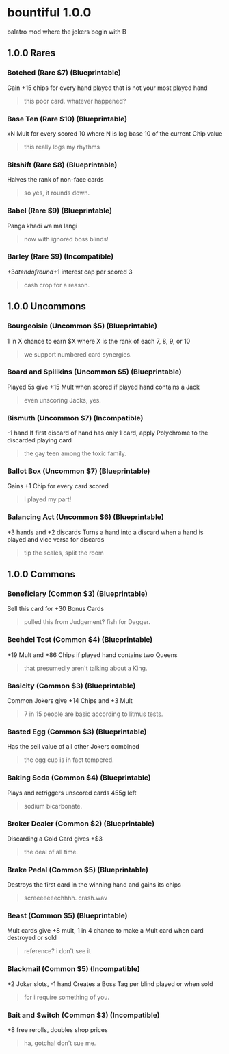 # bountiful 1.0.0 
balatro mod where the jokers begin with B

## 1.0.0 Rares
### Botched (Rare $7) (Blueprintable)
Gain +15 chips for every hand played that is not your most played hand
> this poor card. whatever happened?

### Base Ten (Rare $10) (Blueprintable)
xN Mult for every scored 10 where N is log base 10 of the current Chip value
> this really logs my rhythms

### Bitshift (Rare $8) (Blueprintable)
Halves the rank of non-face cards
> so yes, it rounds down.

### Babel (Rare $9) (Blueprintable)
Panga khadi wa ma langi
> now with ignored boss blinds!

### Barley (Rare $9) (Incompatible)
+$3 at end of round
+$1 interest cap per scored 3
> cash crop for a reason.

## 1.0.0 Uncommons
### Bourgeoisie (Uncommon $5) (Blueprintable)
1 in X chance to earn $X where X is the rank of each 7, 8, 9, or 10
> we support numbered card synergies.

### Board and Spilikins (Uncommon $5) (Blueprintable)
Played 5s give +15 Mult when scored if played hand contains a Jack
> even unscoring Jacks, yes.

### Bismuth (Uncommon $7) (Incompatible)
-1 hand
If first discard of hand has only 1 card, apply Polychrome to the discarded playing card
> the gay teen among the toxic family.

### Ballot Box (Uncommon $7) (Blueprintable)
Gains +1 Chip for every card scored
> I played my part!

### Balancing Act (Uncommon $6) (Blueprintable)
+3 hands and +2 discards
Turns a hand into a discard when a hand is played and vice versa for discards
> tip the scales, split the room

## 1.0.0 Commons
### Beneficiary (Common $3) (Blueprintable)
Sell this card for +30 Bonus Cards
> pulled this from Judgement? fish for Dagger.

### Bechdel Test (Common $4) (Blueprintable)
+19 Mult and +86 Chips if played hand contains two Queens
> that presumedly aren't talking about a King.

### Basicity (Common $3) (Blueprintable)
Common Jokers give +14 Chips and +3 Mult
> 7 in 15 people are basic according to litmus tests.

### Basted Egg (Common $3) (Blueprintable)
Has the sell value of all other Jokers combined
> the egg cup is in fact tempered.

### Baking Soda (Common $4) (Blueprintable)
Plays and retriggers unscored cards
455g left
> sodium bicarbonate.

### Broker Dealer (Common $2) (Blueprintable)
Discarding a Gold Card gives +$3
> the deal of all time.

### Brake Pedal (Common $5) (Blueprintable)
Destroys the first card in the winning hand and gains its chips
> screeeeeeechhhh. crash.wav

### Beast (Common $5) (Blueprintable)
Mult cards give +8 mult, 1 in 4 chance to make a Mult card when card destroyed or sold
> reference? i don't see it

### Blackmail (Common $5) (Incompatible)
+2 Joker slots, -1 hand
Creates a Boss Tag per blind played or when sold
> for i require something of you.

### Bait and Switch (Common $3) (Incompatible)
+8 free rerolls, doubles shop prices
> ha, gotcha! don't sue me.
